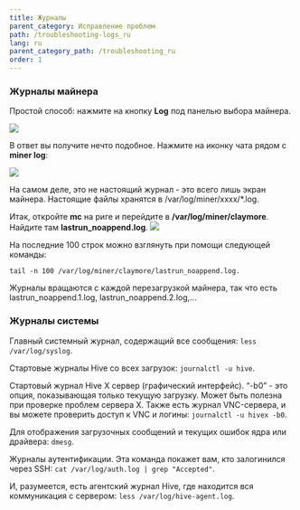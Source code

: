 ```yaml
---
title: Журналы
parent_category: Исправление проблем
path: /troubleshooting-logs_ru
lang: ru
parent_category_path: /troubleshooting_ru
order: 1
---
```


### Журналы майнера
Простой способ: нажмите на кнопку **Log** под панелью выбора майнера.

<img src="https://lbd.hiveos.farm/kbase/images/forum/nilcobp2yg17.png" >

В ответ вы получите нечто подобное. Нажмите на иконку чата рядом с **miner log**:

<img src="https://lbd.hiveos.farm/kbase/images/forum/j1eymexf8r2o.jpg">

На самом деле, это не настоящий журнал - это всего лишь экран майнера. Настоящие файлы хранятся в /var/log/miner/xxxx/*.log.

Итак, откройте **mc** на риге и перейдите в **/var/log/miner/claymore**. Найдите там **lastrun_noappend.log**.
<img src="https://lbd.hiveos.farm/kbase/images/forum/0z64iupn4v06.jpg">

На последние 100 строк можно взглянуть при помощи следующей команды:

`tail -n 100 /var/log/miner/claymore/lastrun_noappend.log.`

Журналы вращаются с каждой перезагрузкой майнера, так что есть lastrun_noappend.1.log, lastrun_noappend.2.log,...

### Журналы системы
Главный системный журнал, содержащий все сообщения: `less /var/log/syslog`.

Стартовые журналы Hive со всех загрузок: `journalctl -u hive`.

Стартовый журнал Hive X сервер (графический интерфейс). “-b0” - это опция, показывающая только текущую загрузку. Может быть полезна при проверке проблем сервера X. Также есть журнал VNC-сервера, и вы можете проверить доступ к VNC и логины: `journalctl -u hivex -b0`.

Для отображения загрузочных сообщений и текущих ошибок ядра или драйвера: `dmesg`.

Журналы аутентификации. Эта команда покажет вам, кто залогинился через SSH: `cat /var/log/auth.log | grep "Accepted"`.

И, разумеется, есть агентский журнал Hive, где находится вся коммуникация с сервером: `less /var/log/hive-agent.log`.
